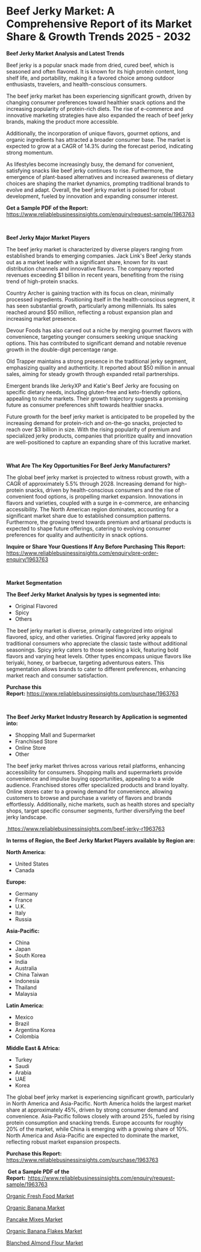 <p><h1>Beef Jerky Market: A Comprehensive Report of its Market Share & Growth Trends 2025 - 2032</h1></p><p><strong>Beef Jerky Market Analysis and Latest Trends</strong></p>
<p><p>Beef jerky is a popular snack made from dried, cured beef, which is seasoned and often flavored. It is known for its high protein content, long shelf life, and portability, making it a favored choice among outdoor enthusiasts, travelers, and health-conscious consumers. </p><p>The beef jerky market has been experiencing significant growth, driven by changing consumer preferences toward healthier snack options and the increasing popularity of protein-rich diets. The rise of e-commerce and innovative marketing strategies have also expanded the reach of beef jerky brands, making the product more accessible. </p><p>Additionally, the incorporation of unique flavors, gourmet options, and organic ingredients has attracted a broader consumer base. The market is expected to grow at a CAGR of 14.3% during the forecast period, indicating strong momentum. </p><p>As lifestyles become increasingly busy, the demand for convenient, satisfying snacks like beef jerky continues to rise. Furthermore, the emergence of plant-based alternatives and increased awareness of dietary choices are shaping the market dynamics, prompting traditional brands to evolve and adapt. Overall, the beef jerky market is poised for robust development, fueled by innovation and expanding consumer interest.</p></p>
<p><strong>Get a Sample PDF of the Report:&nbsp;</strong> <a href="https://www.reliablebusinessinsights.com/enquiry/request-sample/1963763?utm_campaign=1877&utm_medium=2&utm_source=Github&utm_content=ia&utm_term=07042025&utm_id=beef-jerky">https://www.reliablebusinessinsights.com/enquiry/request-sample/1963763</a></p>
<p>&nbsp;</p>
<p><strong>Beef Jerky Major Market Players</strong></p>
<p><p>The beef jerky market is characterized by diverse players ranging from established brands to emerging companies. Jack Link's Beef Jerky stands out as a market leader with a significant share, known for its vast distribution channels and innovative flavors. The company reported revenues exceeding $1 billion in recent years, benefiting from the rising trend of high-protein snacks.</p><p>Country Archer is gaining traction with its focus on clean, minimally processed ingredients. Positioning itself in the health-conscious segment, it has seen substantial growth, particularly among millennials. Its sales reached around $50 million, reflecting a robust expansion plan and increasing market presence.</p><p>Devour Foods has also carved out a niche by merging gourmet flavors with convenience, targeting younger consumers seeking unique snacking options. This has contributed to significant demand and notable revenue growth in the double-digit percentage range.</p><p>Old Trapper maintains a strong presence in the traditional jerky segment, emphasizing quality and authenticity. It reported about $50 million in annual sales, aiming for steady growth through expanded retail partnerships.</p><p>Emergent brands like JerkyXP and Katie's Beef Jerky are focusing on specific dietary needs, including gluten-free and keto-friendly options, appealing to niche markets. Their growth trajectory suggests a promising future as consumer preferences shift towards healthier snacks.</p><p>Future growth for the beef jerky market is anticipated to be propelled by the increasing demand for protein-rich and on-the-go snacks, projected to reach over $3 billion in size. With the rising popularity of premium and specialized jerky products, companies that prioritize quality and innovation are well-positioned to capture an expanding share of this lucrative market.</p></p>
<p>&nbsp;</p>
<p><strong>What Are The Key Opportunities For Beef Jerky Manufacturers?</strong></p>
<p><p>The global beef jerky market is projected to witness robust growth, with a CAGR of approximately 5.5% through 2028. Increasing demand for high-protein snacks, driven by health-conscious consumers and the rise of convenient food options, is propelling market expansion. Innovations in flavors and varieties, coupled with a surge in e-commerce, are enhancing accessibility. The North American region dominates, accounting for a significant market share due to established consumption patterns. Furthermore, the growing trend towards premium and artisanal products is expected to shape future offerings, catering to evolving consumer preferences for quality and authenticity in snack options.</p></p>
<p><strong>Inquire or Share Your Questions If Any Before Purchasing This Report:</strong> <a href="https://www.reliablebusinessinsights.com/enquiry/pre-order-enquiry/1963763?utm_campaign=1877&utm_medium=2&utm_source=Github&utm_content=ia&utm_term=07042025&utm_id=beef-jerky">https://www.reliablebusinessinsights.com/enquiry/pre-order-enquiry/1963763</a></p>
<p>&nbsp;</p>
<p><strong>Market Segmentation</strong></p>
<p><strong>The Beef Jerky Market Analysis by types is segmented into:</strong></p>
<p><ul><li>Original Flavored</li><li>Spicy</li><li>Others</li></ul></p>
<p><p>The beef jerky market is diverse, primarily categorized into original flavored, spicy, and other varieties. Original flavored jerky appeals to traditional consumers who appreciate the classic taste without additional seasonings. Spicy jerky caters to those seeking a kick, featuring bold flavors and varying heat levels. Other types encompass unique flavors like teriyaki, honey, or barbecue, targeting adventurous eaters. This segmentation allows brands to cater to different preferences, enhancing market reach and consumer satisfaction.</p></p>
<p><strong>Purchase this Report:&nbsp;</strong><a href="https://www.reliablebusinessinsights.com/purchase/1963763?utm_campaign=1877&utm_medium=2&utm_source=Github&utm_content=ia&utm_term=07042025&utm_id=beef-jerky">https://www.reliablebusinessinsights.com/purchase/1963763</a></p>
<p>&nbsp;</p>
<p><strong>The Beef Jerky Market Industry Research by Application is segmented into:</strong></p>
<p><ul><li>Shopping Mall and Supermarket</li><li>Franchised Store</li><li>Online Store</li><li>Other</li></ul></p>
<p><p>The beef jerky market thrives across various retail platforms, enhancing accessibility for consumers. Shopping malls and supermarkets provide convenience and impulse buying opportunities, appealing to a wide audience. Franchised stores offer specialized products and brand loyalty. Online stores cater to a growing demand for convenience, allowing customers to browse and purchase a variety of flavors and brands effortlessly. Additionally, niche markets, such as health stores and specialty shops, target specific consumer segments, further diversifying the beef jerky landscape.</p></p>
<p><a href="https://www.reliablebusinessinsights.com/beef-jerky-r1963763?utm_campaign=1877&utm_medium=2&utm_source=Github&utm_content=ia&utm_term=07042025&utm_id=beef-jerky">&nbsp;https://www.reliablebusinessinsights.com/beef-jerky-r1963763</a></p>
<p><strong>In terms of Region, the Beef Jerky Market Players available by Region are:</strong></p>
<p>
    <p> <strong> North America: </strong>
        <ul>
            <li>United States</li>
            <li>Canada</li>
        </ul>
        </p> 
    <p> <strong> Europe: </strong>
        <ul>
            <li>Germany</li>
            <li>France</li>
            <li>U.K.</li>
            <li>Italy</li>
            <li>Russia</li>
        </ul>
        </p> 
    <p> <strong> Asia-Pacific: </strong>
        <ul>
            <li>China</li>
            <li>Japan</li>
            <li>South Korea</li>
            <li>India</li>
            <li>Australia</li>
            <li>China Taiwan</li>
            <li>Indonesia</li>
            <li>Thailand</li>
            <li>Malaysia</li>
        </ul>
        </p> 
    <p> <strong> Latin America: </strong>
        <ul>
            <li>Mexico</li>
            <li>Brazil</li>
            <li>Argentina Korea</li>
            <li>Colombia</li>
        </ul>
        </p> 
    <p> <strong> Middle East & Africa: </strong>
        <ul>
            <li>Turkey</li>
            <li>Saudi</li>
            <li>Arabia</li>
            <li>UAE</li>
            <li>Korea</li>
        </ul>
    </p>
    </p>
<p><p>The global beef jerky market is experiencing significant growth, particularly in North America and Asia-Pacific. North America holds the largest market share at approximately 45%, driven by strong consumer demand and convenience. Asia-Pacific follows closely with around 25%, fueled by rising protein consumption and snacking trends. Europe accounts for roughly 20% of the market, while China is emerging with a growing share of 10%. North America and Asia-Pacific are expected to dominate the market, reflecting robust market expansion prospects.</p></p>
<p><strong>Purchase this Report: </strong><a href="https://www.reliablebusinessinsights.com/purchase/1963763?utm_campaign=1877&utm_medium=2&utm_source=Github&utm_content=ia&utm_term=07042025&utm_id=beef-jerky">https://www.reliablebusinessinsights.com/purchase/1963763</a></p>
<p>&nbsp;<strong>Get a Sample PDF of the Report:&nbsp;&nbsp;</strong><a href="https://www.reliablebusinessinsights.com/enquiry/request-sample/1963763?utm_campaign=1877&utm_medium=2&utm_source=Github&utm_content=ia&utm_term=07042025&utm_id=beef-jerky">https://www.reliablebusinessinsights.com/enquiry/request-sample/1963763</a></p>
<p><strong></strong></p>
<p><p><a href="https://github.com/busamoleankk/Market-Research-Report-List-1/blob/main/organic-fresh-food-market.md?utm_campaign=1877&utm_medium=2&utm_source=Github&utm_content=ia&utm_term=07042025&utm_id=beef-jerky">Organic Fresh Food Market</a></p><p><a href="https://github.com/kanetaerkid/Market-Research-Report-List-1/blob/main/organic-banana-market.md?utm_campaign=1877&utm_medium=2&utm_source=Github&utm_content=ia&utm_term=07042025&utm_id=beef-jerky">Organic Banana Market</a></p><p><a href="https://github.com/cayposshefin/Market-Research-Report-List-1/blob/main/pancake-mixes-market.md?utm_campaign=1877&utm_medium=2&utm_source=Github&utm_content=ia&utm_term=07042025&utm_id=beef-jerky">Pancake Mixes Market</a></p><p><a href="https://github.com/madethkijori/Market-Research-Report-List-1/blob/main/organic-banana-flakes-market.md?utm_campaign=1877&utm_medium=2&utm_source=Github&utm_content=ia&utm_term=07042025&utm_id=beef-jerky">Organic Banana Flakes Market</a></p><p><a href="https://github.com/leoustolja/Market-Research-Report-List-1/blob/main/blanched-almond-flour-market.md?utm_campaign=1877&utm_medium=2&utm_source=Github&utm_content=ia&utm_term=07042025&utm_id=beef-jerky">Blanched Almond Flour Market</a></p></p>
